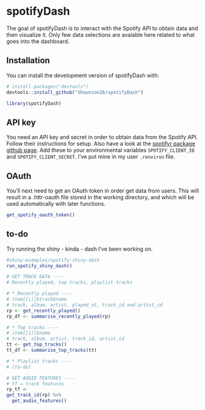 
<!-- README.md is generated from README.Rmd. Please edit that file -->

# spotifyDash

<!-- badges: start -->
<!-- badges: end -->

The goal of spotifyDash is to interact with the Spotify API to obtain
data and then visualize it. Only few data selections are avaiable here
related to what goes into the dashboard.

## Installation

You can install the development version of spotifyDash with:

``` r
# install.packages("devtools")
devtools::install_github("Shaunson26/spotifyDash")
```

``` r
library(spotifyDash)
```

## API key

You need an API key and secret in order to obtain data from the Spotify
API. Follow their instructions for setup. Also have a look at the
[spotifyr package github page](https://www.rcharlie.com/spotifyr/). Add
these to your environmental variables `SPOTIFY_CLIENT_ID` and
`SPOTIFY_CLIENT_SECRET`. I’ve put mine in my user `.renviron` file.

## OAuth

You’ll next need to get an OAuth token in order get data from users.
This will result in a .httr-oauth file stored in the working directory,
and which will be used automatically with later functions.

``` r
get_spotify_oauth_token()
```

## to-do

Try running the shiny - kinda - dash I’ve been working on.

``` r
#shiny-examples/spotify-shiny-dash
run_spotify_shiny_dash()
```

``` r
# GET TRACK DATA ----
# Recently played, top tracks, playlist tracks

# * Recently played ----
# item[[i]]$track$name
# track, album, artist, played_at, track_id and artist_id
rp <- get_recently_played()
rp_df <- summarise_recently_played(rp)

# * Top tracks ----
# item[[i]]$name
# track, album, artist, track_id, artist_id
tt <- get_top_tracks()
tt_df <- summarise_top_tracks(tt)

# * Playlist tracks ----
# [to-do]

# GET AUDIO FEATURES ----
# tf = track features
rp_tf <-
get_track_id(rp) %>%
  get_audio_features()
```

